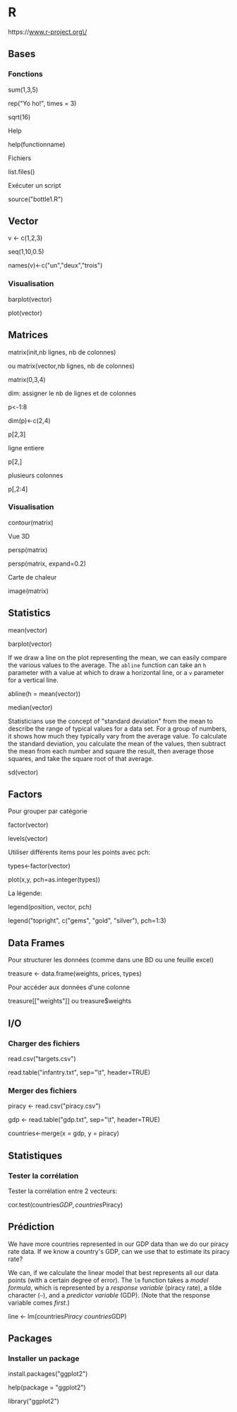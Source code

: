 # R

https:\/\/www.r-project.org\/

## Bases

### Fonctions

sum\(1,3,5\)

rep\("Yo ho!", times = 3\)

sqrt\(16\)

Help

help\(functionname\)

Fichiers

list.files\(\)

Exécuter un script

source\("bottle1.R"\)

## Vector

v &lt;- c\(1,2,3\)

seq\(1,10,0.5\)

names\(v\)&lt;-c\("un","deux","trois"\)

### Visualisation

barplot\(vector\)

plot\(vector\)

## Matrices

matrix\(init,nb lignes, nb de colonnes\)

ou matrix\(vector,nb lignes, nb de colonnes\)

matrix\(0,3,4\)

dim: assigner le nb de lignes et de colonnes

p&lt;-1:8

dim\(p\)&lt;-c\(2,4\)

p\[2,3\]

ligne entiere

p\[2,\]

plusieurs colonnes

p\[,2:4\]

### Visualisation

contour\(matrix\)

Vue 3D

persp\(matrix\)

persp\(matrix, expand=0.2\)

Carte de chaleur

image\(matrix\)

## Statistics

mean\(vector\)

barplot\(vector\)

If we draw a line on the plot representing the mean, we can easily compare the various values to the average. The `abline` function can take an `h` parameter with a value at which to draw a horizontal line, or a `v` parameter for a vertical line.

abline\(h = mean\(vector\)\)

median\(vector\)

Statisticians use the concept of "standard deviation" from the mean to describe the range of typical values for a data set. For a group of numbers, it shows how much they typically vary from the average value. To calculate the standard deviation, you calculate the mean of the values, then subtract the mean from each number and square the result, then average those squares, and take the square root of that average.

sd\(vector\)

## Factors

Pour grouper par catégorie

factor\(vector\)

levels\(vector\)

Utiliser différents items pour les points avec pch:

types&lt;-factor\(vector\)

plot\(x,y, pch=as.integer\(types\)\)

La légende:

legend\(position, vector, pch\)

legend\("topright", c\("gems", "gold", "silver"\), pch=1:3\)

## Data Frames

Pour structurer les données \(comme dans une BD ou une feuille excel\)

treasure &lt;- data.frame\(weights, prices, types\)

Pour accéder aux données d'une colonne

treasure\[\["weights"\]\] ou treasure$weights

## I\/O

### Charger des fichiers

read.csv\("targets.csv"\)

read.table\("infantry.txt", sep="\t", header=TRUE\)

### Merger des fichiers

piracy &lt;- read.csv\("piracy.csv"\)

gdp &lt;- read.table\("gdp.txt", sep="\t", header=TRUE\)

countries&lt;-merge\(x = gdp, y = piracy\)

## Statistiques

### Tester la corrélation

Tester la corrélation entre 2 vecteurs:

cor.test\(countries$GDP, countries$Piracy\)

## Prédiction

We have more countries represented in our GDP data than we do our piracy rate data. If we know a country's GDP, can we use that to estimate its piracy rate?

We can, if we calculate the linear model that best represents all our data points \(with a certain degree of error\). The `lm` function takes a _model formula_, which is represented by a _response variable_ \(piracy rate\), a tilde character \(`~`\), and a _predictor variable_ \(GDP\). \(Note that the response variable comes _first_.\)

line &lt;- lm\(countries$Piracy ~ countries$GDP\)

## Packages

### Installer un package

install.packages\("ggplot2"\)

help\(package = "ggplot2"\)

library\("ggplot2"\)

